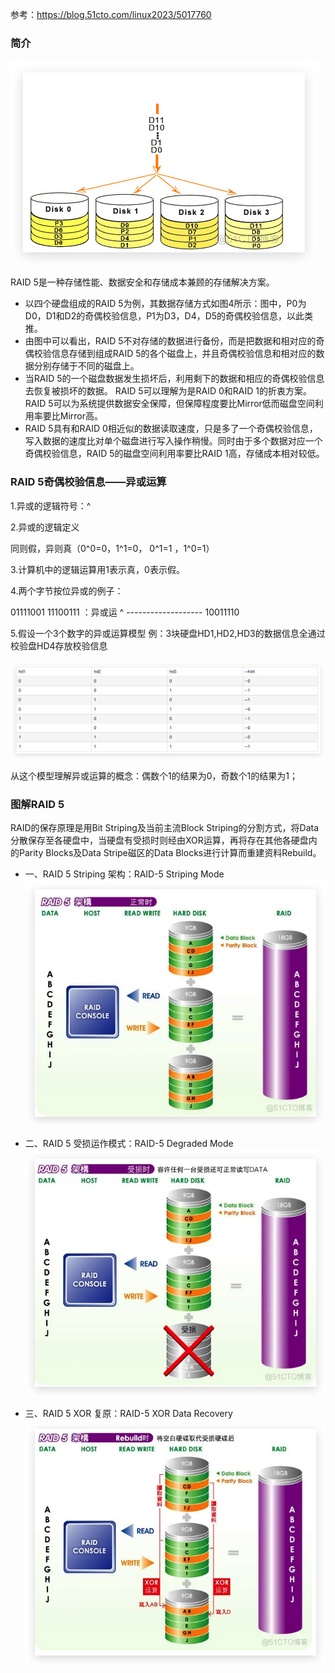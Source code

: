 
参考：https://blog.51cto.com/linux2023/5017760

### 简介
![](assets/Pasted%20image%2020240719143214.png)

RAID 5是一种存储性能、数据安全和存储成本兼顾的存储解决方案。
- 以四个硬盘组成的RAID 5为例，其数据存储方式如图4所示：图中，P0为D0，D1和D2的奇偶校验信息，P1为D3，D4，D5的奇偶校验信息，以此类推。
- 由图中可以看出，RAID 5不对存储的数据进行备份，而是把数据和相对应的奇偶校验信息存储到组成RAID 5的各个磁盘上，并且奇偶校验信息和相对应的数据分别存储于不同的磁盘上。
- 当RAID 5的一个磁盘数据发生损坏后，利用剩下的数据和相应的奇偶校验信息去恢复被损坏的数据。 RAID 5可以理解为是RAID 0和RAID 1的折衷方案。RAID 5可以为系统提供数据安全保障，但保障程度要比Mirror低而磁盘空间利用率要比Mirror高。
- RAID 5具有和RAID 0相近似的数据读取速度，只是多了一个奇偶校验信息，写入数据的速度比对单个磁盘进行写入操作稍慢。同时由于多个数据对应一个奇偶校验信息，RAID 5的磁盘空间利用率要比RAID 1高，存储成本相对较低。

### RAID 5奇偶校验信息——异或运算

1.异或的逻辑符号：^

2.异或的逻辑定义

同则假，异则真（0^0=0，1^1=0， 0^1=1 ，1^0=1）

3.计算机中的逻辑运算用1表示真，0表示假。

4.两个字节按位异或的例子：

01111001 11100111 ：异或运 ^ ------------------- 10011110

5.假设一个3个数字的异或运算模型 例：3块硬盘HD1,HD2,HD3的数据信息全通过校验盘HD4存放校验信息

![](assets/Pasted%20image%2020240719143151.png)

从这个模型理解异或运算的概念：偶数个1的结果为0，奇数个1的结果为1；

### 图解RAID 5

RAID的保存原理是用Bit Striping及当前主流Block Striping的分割方式，将Data分散保存至各硬盘中，当硬盘有受损时则经由XOR运算，再将存在其他各硬盘内的Parity Blocks及Data Stripe磁区的Data Blocks进行计算而重建资料Rebuild。

- 一、RAID 5 Striping 架构：RAID-5 Striping Mode
![](assets/Pasted%20image%2020240719143401.png)

- 二、RAID 5 受损运作模式：RAID-5 Degraded Mode 
![](assets/Pasted%20image%2020240719143454.png)

- 三、RAID 5 XOR 复原：RAID-5 XOR Data Recovery
![](assets/Pasted%20image%2020240719143543.png)
